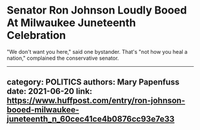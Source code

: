 # Senator Ron Johnson Loudly Booed At Milwaukee Juneteenth Celebration

"We don't want you here," said one bystander. That's "not how you heal a nation," complained the conservative senator.

---
category: POLITICS
authors: Mary Papenfuss
date: 2021-06-20
link: https://www.huffpost.com/entry/ron-johnson-booed-milwaukee-juneteenth_n_60cec41ce4b0876cc93e7e33
---
